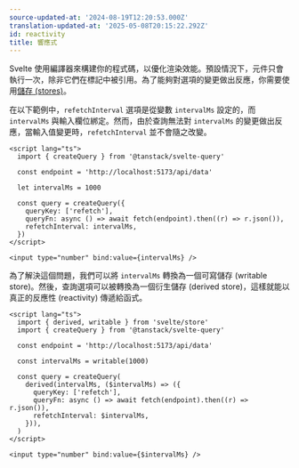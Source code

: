 ```yaml
---
source-updated-at: '2024-08-19T12:20:53.000Z'
translation-updated-at: '2025-05-08T20:15:22.292Z'
id: reactivity
title: 響應式
---
```


Svelte 使用編譯器來構建你的程式碼，以優化渲染效能。預設情況下，元件只會執行一次，除非它們在標記中被引用。為了能夠對選項的變更做出反應，你需要使用[儲存 (stores)](https://svelte.dev/docs/svelte-store)。

在以下範例中，`refetchInterval` 選項是從變數 `intervalMs` 設定的，而 `intervalMs` 與輸入欄位綁定。然而，由於查詢無法對 `intervalMs` 的變更做出反應，當輸入值變更時，`refetchInterval` 並不會隨之改變。

```svelte
<script lang="ts">
  import { createQuery } from '@tanstack/svelte-query'

  const endpoint = 'http://localhost:5173/api/data'

  let intervalMs = 1000

  const query = createQuery({
    queryKey: ['refetch'],
    queryFn: async () => await fetch(endpoint).then((r) => r.json()),
    refetchInterval: intervalMs,
  })
</script>

<input type="number" bind:value={intervalMs} />
```

為了解決這個問題，我們可以將 `intervalMs` 轉換為一個可寫儲存 (writable store)。然後，查詢選項可以被轉換為一個衍生儲存 (derived store)，這樣就能以真正的反應性 (reactivity) 傳遞給函式。

```svelte
<script lang="ts">
  import { derived, writable } from 'svelte/store'
  import { createQuery } from '@tanstack/svelte-query'

  const endpoint = 'http://localhost:5173/api/data'

  const intervalMs = writable(1000)

  const query = createQuery(
    derived(intervalMs, ($intervalMs) => ({
      queryKey: ['refetch'],
      queryFn: async () => await fetch(endpoint).then((r) => r.json()),
      refetchInterval: $intervalMs,
    })),
  )
</script>

<input type="number" bind:value={$intervalMs} />
```
